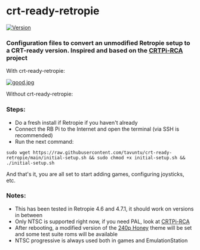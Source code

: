 # crt-ready-retropie

[![Version](http://img.shields.io/:beta-0.0.1-green.svg)](https://github.com/tavuntu/crt-ready-retropie)

### Configuration files to convert an unmodified Retropie setup to a CRT-ready version. Inspired and based on the [CRTPi-RCA](https://github.com/crtpi/CRTPi-RCA) project

With crt-ready-retropie:

[![good.jpg](https://i.postimg.cc/3xycNk9F/good.jpg)](https://postimg.cc/w1pVbTC1)

Without crt-ready-retropie:

### Steps:

* Do a fresh install if Retropie if you haven't already
* Connect the RB Pi to the Internet and open the terminal (via SSH is recommended)
* Run the next command:
```
sudo wget https://raw.githubusercontent.com/tavuntu/crt-ready-retropie/main/initial-setup.sh && sudo chmod +x initial-setup.sh && ./initial-setup.sh
```

And that's it, you are all set to start adding games, configuring joysticks, etc.


### Notes:

* This has been tested in Retropie 4.6 and 4.7.1, it should work on versions in between
* Only NTSC is supported right now, if you need PAL, look at [CRTPi-RCA](https://github.com/crtpi/CRTPi-RCA)
* After rebooting, a modified version of the [240p Honey](https://github.com/PietDAmore/240p-Theme) theme will be set and some test suite roms will be available
* NTSC progressive is always used both in games and EmulationStation
